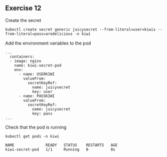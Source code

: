 ## Exercise 12

Create the secret
```
kubectl create secret generic juicysecret --from-literal=user=kiwis --from-literal=pass=aredelicious -n kiwi
```
Add the environment variables to the pod

```
...
  containers:
  - image: nginx
    name: kiwi-secret-pod
    env:
      - name: USERKIWI
        valueFrom:
          secretKeyRef:
            name: juicysecret
            key: user
      - name: PASSKIWI
        valueFrom:
          secretKeyRef:
            name: juicysecret
            key: pass
...
```

Check that the pod is running
```
kubectl get pods -n kiwi

NAME              READY   STATUS    RESTARTS   AGE
kiwi-secret-pod   1/1     Running   0          8s


```

